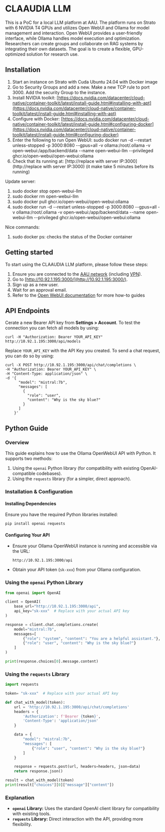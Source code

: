 # CLAAUDIA LLM
This is a PoC for a local LLM platform at AAU. The platform runs on Strato with 6 NVIDIA T4 GPUs and utilizes Open WebUI and Ollama for model management and interaction. Open WebUI provides a user-friendly interface, while Ollama handles model execution and optimization. Researchers can create groups and collaborate on RAG systems by integrating their own datasets. The goal is to create a flexible, GPU-optimized solution for research use.

## Installation

1. Start an instance on Strato with Cuda Ubuntu 24.04 with Docker image
2. Go to Security Groups and add a new. Make a new TCP rule to port 3000. Add the security Group to the instance.
3. Install NVIDIA toolkit: 
   [https://docs.nvidia.com/datacenter/cloud-native/container-toolkit/latest/install-guide.html#installing-with-apt](https://docs.nvidia.com/datacenter/cloud-native/container-toolkit/latest/install-guide.html#installing-with-apt)
4. Configure with Docker: 
   [https://docs.nvidia.com/datacenter/cloud-native/container-toolkit/latest/install-guide.html#configuring-docker](https://docs.nvidia.com/datacenter/cloud-native/container-toolkit/latest/install-guide.html#configuring-docker)
5. Enter the following to run Open WebUI: 
   sudo docker run -d --restart unless-stopped -p 3000:8080 --gpus=all -v ollama:/root/.ollama -v open-webui:/app/backend/data --name open-webui-llm --privileged ghcr.io/open-webui/open-webui:ollama
6. Check that its running at: [http://replace with server IP:3000](http://replace with server IP:3000) (it make take 5 minutes before its running)

Update server:
1. sudo docker stop open-webui-llm
2. sudo docker rm open-webui-llm
3. sudo docker pull ghcr.io/open-webui/open-webui:ollama
4. sudo docker run -d --restart unless-stopped -p 3000:8080 --gpus=all -v ollama:/root/.ollama -v open-webui:/app/backend/data --name open-webui-llm --privileged ghcr.io/open-webui/open-webui:ollama

Nice commands:
1. sudo docker ps: checks the status of the Docker container

## Getting started

To start using the CLAAUDIA LLM platform, please follow these steps:

1. Ensure you are connected to the [AAU network](https://www.en.its.aau.dk/instructions/wi-fi) (including [VPN](https://www.en.its.aau.dk/instructions/vpn)).
2. Go to [http://10.92.1.195:3000/](http://10.92.1.195:3000/).
3. Sign up as a new user.
4. Wait for an approval email.
5. Refer to the [Open WebUI documentation](https://docs.openwebui.com/) for more how-to guides

## API Endpoints

Cerate a new Bearer API key from **Settings > Account**. To test the connection you can fetch all models by using:

```
curl -H "Authorization: Bearer YOUR_API_KEY" http://10.92.1.195:3000/api/models
```

Replace `YOUR_API_KEY` with the API Key you created. To send a chat request, you can do so by using:

```
curl -X POST http://10.92.1.195:3000/api/chat/completions \
-H "Authorization: Bearer YOUR_API_KEY" \
-H "Content-Type: application/json" \
-d '{
      "model": "mistral:7b",
      "messages": [
        {
          "role": "user",
          "content": "Why is the sky blue?"
        }
      ]
    }'
```

## Python Guide

### Overview
This guide explains how to use the Ollama OpenWebUI API with Python. It supports two methods:

1. Using the `openai` Python library (for compatibility with existing OpenAI-compatible codebases).
2. Using the `requests` library (for a simpler, direct approach).

### Installation & Configuration

#### Installing Dependencies
Ensure you have the required Python libraries installed:
```bash
pip install openai requests
```

#### Configuring Your API
- Ensure your Ollama OpenWebUI instance is running and accessible via the URL:
  ```
  http://10.92.1.195:3000/api
  ```
- Obtain your API token (`sk-xxx`) from your Ollama configuration.

### Using the `openai` Python Library

```python
from openai import OpenAI

client = OpenAI(
    base_url="http://10.92.1.195:3000/api",
    api_key="sk-xxx"  # Replace with your actual API key
)

response = client.chat.completions.create(
    model="mistral:7b",
    messages=[
        {"role": "system", "content": "You are a helpful assistant."},
        {"role": "user", "content": "Why is the sky blue?"}
    ]
)

print(response.choices[0].message.content)
```

### Using the `requests` Library

```python
import requests

token= "sk-xxx"  # Replace with your actual API key

def chat_with_model(token):
    url = 'http://10.92.1.195:3000/api/chat/completions'
    headers = {
        'Authorization': f'Bearer {token}',
        'Content-Type': 'application/json'
    }

    data = {
        "model": "mistral:7b",
        "messages": [
            {"role": "user", "content": "Why is the sky blue?"}
        ]
    }

    response = requests.post(url, headers=headers, json=data)
    return response.json()

result = chat_with_model(token)
print(result["choices"][0]["message"]["content"])
```

### Explanation
- **`openai` Library:** Uses the standard OpenAI client library for compatibility with existing tools.
- **`requests` Library:** Direct interaction with the API, providing more flexibility.
